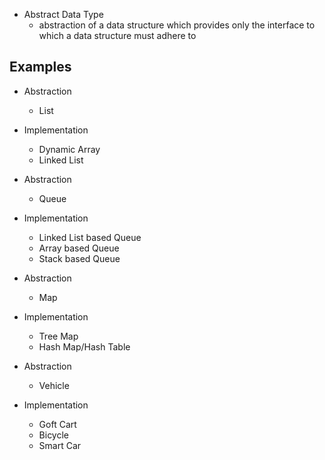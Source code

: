 - Abstract Data Type 
    - abstraction of a data structure which provides only the interface to which a data structure must adhere to 

## Examples 
- Abstraction 
    - List 

- Implementation 
    - Dynamic Array 
    - Linked List 

- Abstraction 
    - Queue 

- Implementation 
    - Linked List based Queue 
    - Array based Queue 
    - Stack based Queue 

- Abstraction 
    - Map 

- Implementation 
    - Tree Map 
    - Hash Map/Hash Table 

- Abstraction 
    - Vehicle 

- Implementation 
    - Goft Cart 
    - Bicycle 
    - Smart Car 
    